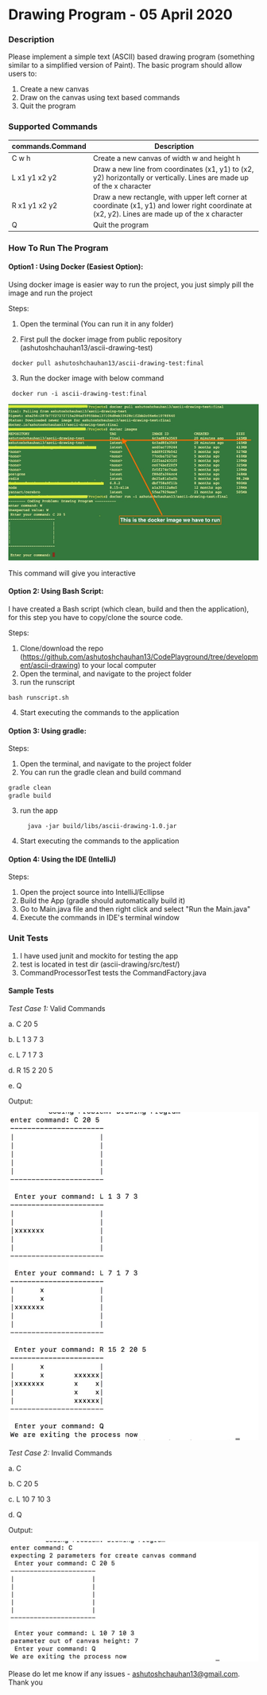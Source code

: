 
# Drawing Program - 05 April 2020

### Description

Please implement a simple text (ASCII) based drawing program (something similar to a simplified version of Paint). The basic program
should allow users to:
 1. Create a new canvas
 2. Draw on the canvas using text based commands
 3. Quit the program

### Supported Commands

|commands.Command 		|Description|
|----|----|
|C w h          | Create a new canvas of width w and height h|
|L x1 y1 x2 y2  | Draw a new line from coordinates (x1, y1) to (x2, y2) horizontally or vertically. Lines are made up of the x character|
|R x1 y1 x2 y2  | Draw a new rectangle, with upper left corner at coordinate (x1, y1) and lower right coordinate at (x2, y2). Lines are made up of the x character|
|Q              | Quit the program|

### How To  Run The Program

 
####   Option1 : Using Docker (Easiest Option):
   
   Using docker image is easier way to run the project, you just simply pill the image and run the project
   
   
   Steps:
   
   1. Open the terminal (You can run it in any folder) 
    
   2. First pull the docker image from public repository (ashutoshchauhan13/ascii-drawing-test)
   ```console
    docker pull ashutoshchauhan13/ascii-drawing-test:final
 ```

   3. Run the docker image with below command 
   ```console
    docker run -i ascii-drawing-test:final
 ```
 
 <p align="center">
  <img  src="https://github.com/ashutoshchauhan13/CodePlayground/blob/master/ascii-drawing/screen-shots/docker-image.jpeg?raw=true">
	

</p>


This command will give you interactive 


####   Option 2: Using Bash Script:
   
   I have created a Bash script (which clean, build and then the application), for this step you have to copy/clone the source code.
   
   Steps:
   
   1. Clone/download the repo (https://github.com/ashutoshchauhan13/CodePlayground/tree/development/ascii-drawing) to your local computer
   2. Open the terminal, and navigate to the project folder  
   3. run the runscript
   
   ```console
   bash runscript.sh 
  ```
   
   4. Start executing the commands to the application
   
   
####   Option 3: Using gradle:
   
   Steps:
   1. Open the terminal, and navigate to the project folder  
   2. You can run the gradle clean and build command
   
   ```console
   gradle clean
   gradle build
   ```
   
   3. run the app
   
      ```console
        java -jar build/libs/ascii-drawing-1.0.jar
      ```
   4. Start executing the commands to the application
      
   
####   Option 4: Using the IDE (IntelliJ)
   
   Steps:
   1. Open the project source into IntelliJ/Ecllipse  
   2. Build the App (gradle should automatically build it)
   3. Go to Main.java file and then right click and select "Run the Main.java"
   4. Execute the commands in IDE's terminal window
   

### Unit Tests

1. I have used junit and mockito for testing the app
2. test is located in test dir (ascii-drawing/src/test/)
3. CommandProcessorTest tests the CommandFactory.java 



#### Sample Tests

_Test Case 1:_ Valid Commands 

a. C 20 5

b. L 1 3 7 3

c. L 7 1 7 3

d. R 15 2 20 5

e. Q

Output:

  <p align="center">
  <img  src="https://github.com/ashutoshchauhan13/CodePlayground/blob/master/ascii-drawing/screen-shots/valid-commands.jpg?raw=true">
	

</p>


_Test Case 2:_ Invalid Commands 

a. C 

b. C 20 5

c. L 10 7 10 3

d. Q

Output:

  <p align="center">
  <img  src="https://github.com/ashutoshchauhan13/CodePlayground/blob/master/ascii-drawing/screen-shots/inavlid-commands.jpg?raw=true">



Please do let me know if any issues - ashutoshchauhan13@gmail.com. Thank you
 
